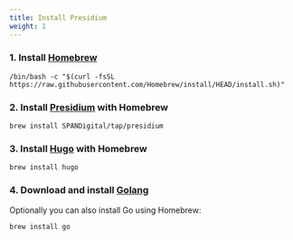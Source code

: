 ```yaml
---
title: Install Presidium
weight: 1
---
```


### 1. Install [Homebrew](https://brew.sh/)

```
/bin/bash -c "$(curl -fsSL https://raw.githubusercontent.com/Homebrew/install/HEAD/install.sh)"
```

### 2. Install [Presidium](https://github.com/SPANDigital/presidium) with Homebrew

```
brew install SPANDigital/tap/presidium
```

### 3. Install [Hugo](https://gohugo.io/getting-started/installing/) with Homebrew

```
brew install hugo
```

### 4. Download and install [Golang](https://go.dev/dl/)
Optionally you can also install Go using Homebrew:
```
brew install go
```
